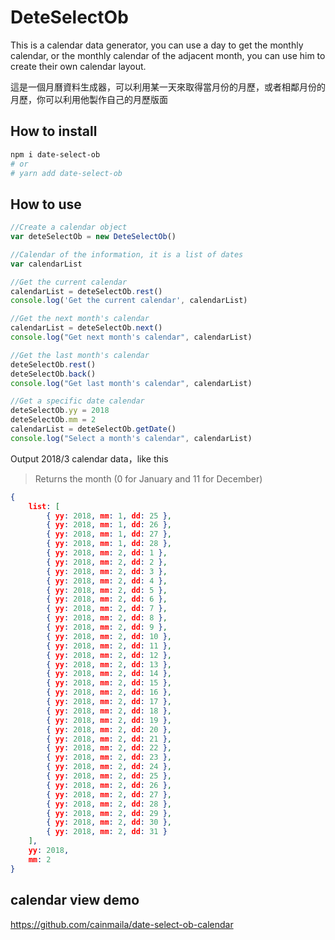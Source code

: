 # DeteSelectOb

This is a calendar data generator, you can use a day to get the monthly calendar, or the monthly calendar of the adjacent month, you can use him to create their own calendar layout.

這是一個月曆資料生成器，可以利用某一天來取得當月份的月歷，或者相鄰月份的月歷，你可以利用他製作自己的月歷版面

## How to install

```sh
npm i date-select-ob
# or
# yarn add date-select-ob
```

## How to use

```javascript
//Create a calendar object
var deteSelectOb = new DeteSelectOb()

//Calendar of the information, it is a list of dates
var calendarList

//Get the current calendar
calendarList = deteSelectOb.rest()
console.log('Get the current calendar', calendarList)

//Get the next month's calendar
calendarList = deteSelectOb.next()
console.log("Get next month's calendar", calendarList)

//Get the last month's calendar
deteSelectOb.rest()
deteSelectOb.back()
console.log("Get last month's calendar", calendarList)

//Get a specific date calendar
deteSelectOb.yy = 2018
deteSelectOb.mm = 2
calendarList = deteSelectOb.getDate()
console.log("Select a month's calendar", calendarList)
```

Output 2018/3 calendar data，like this

> Returns the month (0 for January and 11 for December)

```json
{
    list: [
        { yy: 2018, mm: 1, dd: 25 },
        { yy: 2018, mm: 1, dd: 26 },
        { yy: 2018, mm: 1, dd: 27 },
        { yy: 2018, mm: 1, dd: 28 },
        { yy: 2018, mm: 2, dd: 1 },
        { yy: 2018, mm: 2, dd: 2 },
        { yy: 2018, mm: 2, dd: 3 },
        { yy: 2018, mm: 2, dd: 4 },
        { yy: 2018, mm: 2, dd: 5 },
        { yy: 2018, mm: 2, dd: 6 },
        { yy: 2018, mm: 2, dd: 7 },
        { yy: 2018, mm: 2, dd: 8 },
        { yy: 2018, mm: 2, dd: 9 },
        { yy: 2018, mm: 2, dd: 10 },
        { yy: 2018, mm: 2, dd: 11 },
        { yy: 2018, mm: 2, dd: 12 },
        { yy: 2018, mm: 2, dd: 13 },
        { yy: 2018, mm: 2, dd: 14 },
        { yy: 2018, mm: 2, dd: 15 },
        { yy: 2018, mm: 2, dd: 16 },
        { yy: 2018, mm: 2, dd: 17 },
        { yy: 2018, mm: 2, dd: 18 },
        { yy: 2018, mm: 2, dd: 19 },
        { yy: 2018, mm: 2, dd: 20 },
        { yy: 2018, mm: 2, dd: 21 },
        { yy: 2018, mm: 2, dd: 22 },
        { yy: 2018, mm: 2, dd: 23 },
        { yy: 2018, mm: 2, dd: 24 },
        { yy: 2018, mm: 2, dd: 25 },
        { yy: 2018, mm: 2, dd: 26 },
        { yy: 2018, mm: 2, dd: 27 },
        { yy: 2018, mm: 2, dd: 28 },
        { yy: 2018, mm: 2, dd: 29 },
        { yy: 2018, mm: 2, dd: 30 },
        { yy: 2018, mm: 2, dd: 31 }
    ],
    yy: 2018,
    mm: 2
}
```

## calendar view demo

https://github.com/cainmaila/date-select-ob-calendar
